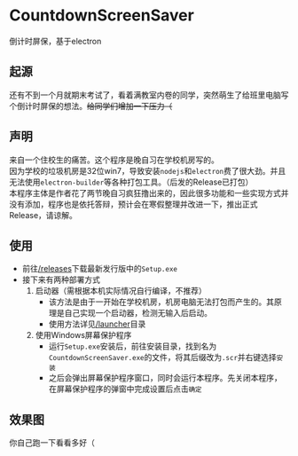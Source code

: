 # CountdownScreenSaver
倒计时屏保，基于electron

## 起源
还有不到一个月就期末考试了，看着满教室内卷的同学，突然萌生了给班里电脑写个倒计时屏保的想法。~~给同学们增加一下压力（~~

## 声明
来自一个住校生的痛苦。这个程序是晚自习在学校机房写的。  
因为学校的垃圾机房是32位win7，导致安装`nodejs`和`electron`费了很大劲。并且无法使用`electron-builder`等各种打包工具。（后发的Release已打包）  
本程序主体是作者花了两节晚自习疯狂撸出来的，因此很多功能和一些实现方式并没有添加，程序也是依托答辩，预计会在寒假整理并改进一下，推出正式Release，请谅解。

## 使用
- 前往[/releases](Releases)下载最新发行版中的`Setup.exe`
- 接下来有两种部署方式
  1. 启动器（需根据本机实际情况自行编译，不推荐）
     - 该方法是由于一开始在学校机房，机房电脑无法打包而产生的。其原理是自己实现一个启动器，检测无输入后启动。
     - 使用方法详见[/launcher](launcher)目录
  2. 使用Windows屏幕保护程序
     - 运行`Setup.exe`安装后，前往安装目录，找到名为`CountdownScreenSaver.exe`的文件，将其后缀改为`.scr`并右键选择`安装`
     - 之后会弹出屏幕保护程序窗口，同时会运行本程序。先关闭本程序，在屏幕保护程序的弹窗中完成设置后点击`确定`

## 效果图
你自己跑一下看看多好（
